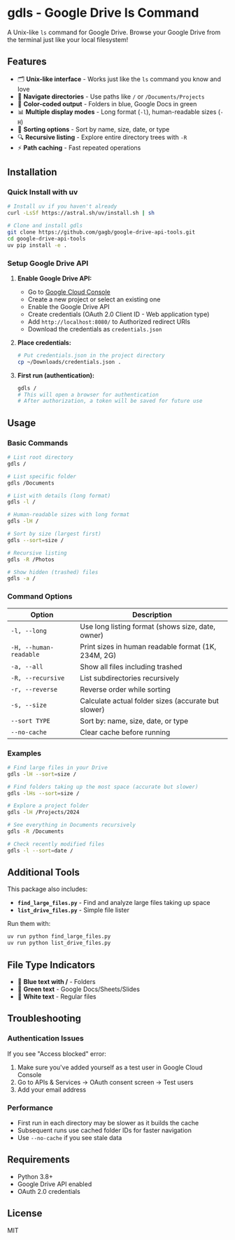 # gdls - Google Drive ls Command

A Unix-like `ls` command for Google Drive. Browse your Google Drive from the terminal just like your local filesystem!

## Features

- 🗂️ **Unix-like interface** - Works just like the `ls` command you know and love
- 📁 **Navigate directories** - Use paths like `/` or `/Documents/Projects`
- 🎨 **Color-coded output** - Folders in blue, Google Docs in green
- 📊 **Multiple display modes** - Long format (`-l`), human-readable sizes (`-H`)
- 🔄 **Sorting options** - Sort by name, size, date, or type
- 🔍 **Recursive listing** - Explore entire directory trees with `-R`
- ⚡ **Path caching** - Fast repeated operations

## Installation

### Quick Install with uv

```bash
# Install uv if you haven't already
curl -LsSf https://astral.sh/uv/install.sh | sh

# Clone and install gdls
git clone https://github.com/gagb/google-drive-api-tools.git
cd google-drive-api-tools
uv pip install -e .
```

### Setup Google Drive API

1. **Enable Google Drive API:**
   - Go to [Google Cloud Console](https://console.cloud.google.com/)
   - Create a new project or select an existing one
   - Enable the Google Drive API
   - Create credentials (OAuth 2.0 Client ID - Web application type)
   - Add `http://localhost:8080/` to Authorized redirect URIs
   - Download the credentials as `credentials.json`

2. **Place credentials:**
   ```bash
   # Put credentials.json in the project directory
   cp ~/Downloads/credentials.json .
   ```

3. **First run (authentication):**
   ```bash
   gdls /
   # This will open a browser for authentication
   # After authorization, a token will be saved for future use
   ```

## Usage

### Basic Commands

```bash
# List root directory
gdls /

# List specific folder
gdls /Documents

# List with details (long format)
gdls -l /

# Human-readable sizes with long format
gdls -lH /

# Sort by size (largest first)
gdls --sort=size /

# Recursive listing
gdls -R /Photos

# Show hidden (trashed) files
gdls -a /
```

### Command Options

| Option | Description |
|--------|-------------|
| `-l, --long` | Use long listing format (shows size, date, owner) |
| `-H, --human-readable` | Print sizes in human readable format (1K, 234M, 2G) |
| `-a, --all` | Show all files including trashed |
| `-R, --recursive` | List subdirectories recursively |
| `-r, --reverse` | Reverse order while sorting |
| `-s, --size` | Calculate actual folder sizes (accurate but slower) |
| `--sort TYPE` | Sort by: name, size, date, or type |
| `--no-cache` | Clear cache before running |

### Examples

```bash
# Find large files in your Drive
gdls -lH --sort=size /

# Find folders taking up the most space (accurate but slower)
gdls -lHs --sort=size /

# Explore a project folder
gdls -lH /Projects/2024

# See everything in Documents recursively
gdls -R /Documents

# Check recently modified files
gdls -l --sort=date /
```

## Additional Tools

This package also includes:

- **`find_large_files.py`** - Find and analyze large files taking up space
- **`list_drive_files.py`** - Simple file lister

Run them with:
```bash
uv run python find_large_files.py
uv run python list_drive_files.py
```

## File Type Indicators

- 📁 **Blue text with /** - Folders
- 📄 **Green text** - Google Docs/Sheets/Slides
- 📎 **White text** - Regular files

## Troubleshooting

### Authentication Issues

If you see "Access blocked" error:
1. Make sure you've added yourself as a test user in Google Cloud Console
2. Go to APIs & Services → OAuth consent screen → Test users
3. Add your email address

### Performance

- First run in each directory may be slower as it builds the cache
- Subsequent runs use cached folder IDs for faster navigation
- Use `--no-cache` if you see stale data

## Requirements

- Python 3.8+
- Google Drive API enabled
- OAuth 2.0 credentials

## License

MIT